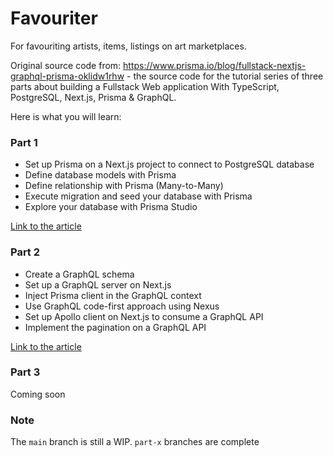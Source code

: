 # Favouriter

For favouriting artists, items, listings on art marketplaces.

Original source code from:
https://www.prisma.io/blog/fullstack-nextjs-graphql-prisma-oklidw1rhw - the source code for the tutorial series of three parts about building a Fullstack Web application With TypeScript, PostgreSQL, Next.js, Prisma & GraphQL.

Here is what you will learn:
### Part 1
* Set up Prisma on a Next.js project to connect to PostgreSQL database
* Define database models with Prisma
* Define relationship with Prisma (Many-to-Many)
* Execute migration and seed your database with Prisma
* Explore your database with Prisma Studio

[Link to the article](https://www.prisma.io/blog/fullstack-nextjs-graphql-prisma-oklidw1rhw)

### Part 2
* Create a GraphQL schema
* Set up a GraphQL server on Next.js
* Inject Prisma client in the GraphQL context
* Use GraphQL code-first approach using Nexus
* Set up Apollo client on Next.js to consume a GraphQL API
* Implement the pagination on a GraphQL API

[Link to the article](https://www.prisma.io/blog/fullstack-nextjs-graphql-prisma-2-fwpc6ds155)

### Part 3
Coming soon


### Note
The `main` branch is still a WIP. `part-x` branches are complete
